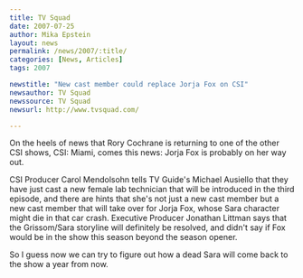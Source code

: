 ```yaml
---
title: TV Squad 
date: 2007-07-25
author: Mika Epstein
layout: news
permalink: /news/2007/:title/
categories: [News, Articles]
tags: 2007

newstitle: "New cast member could replace Jorja Fox on CSI"
newsauthor: TV Squad
newssource: TV Squad
newsurl: http://www.tvsquad.com/

---
```


On the heels of news that Rory Cochrane is returning to one of the other CSI shows, CSI: Miami, comes this news: Jorja Fox is probably on her way out.

CSI Producer Carol Mendolsohn tells TV Guide's Michael Ausiello that they have just cast a new female lab technician that will be introduced in the third episode, and there are hints that she's not just a new cast member but a new cast member that will take over for Jorja Fox, whose Sara character might die in that car crash. Executive Producer Jonathan Littman says that the Grissom/Sara storyline will definitely be resolved, and didn't say if Fox would be in the show this season beyond the season opener.

So I guess now we can try to figure out how a dead Sara will come back to the show a year from now.